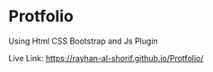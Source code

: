 # Protfolio
Using Html CSS Bootstrap and Js Plugin

Live Link:  https://rayhan-al-shorif.github.io/Protfolio/
